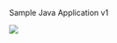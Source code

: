 Sample Java Application v1

![](https://github.com/puneetgavri/DevopsProjectSampleJavaApp/blob/master/CICD.png)
